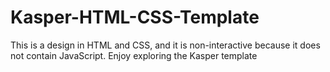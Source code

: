 # Kasper-HTML-CSS-Template
This is a design in HTML and CSS, and it is non-interactive because it does not contain JavaScript. Enjoy exploring the Kasper template
